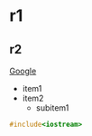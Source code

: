 # r1
## r2
[Google](https://www.google.com)
- item1
- item2
  - subitem1
```c++
#include<iostream>
```

